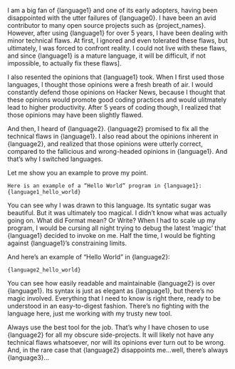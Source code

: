 I am a big fan of {language1} and one of its early adopters, having been disappointed with the utter failures of {language0}. I have been an avid contributor to many open source projects such as {project_names}. However, after using {language1} for over 5 years, I have been dealing with minor technical flaws. At first, I ignored and even tolerated these flaws, but ultimately, I was forced to confront reality. I could not live with these flaws, and since {language1} is a mature language, it will be difficult, if not impossible, to actually fix these flaws].

I also resented the opinions that {language1} took. When I first used those languages, I thought those opinions were a fresh breath of air. I would constantly defend those opinions on Hacker News, because I thought that these opinions would promote good coding practices and would ulitmately lead to higher productivity. After 5 years of coding though, I realized that those opinions may have been slightly flawed.

And then, I heard of {language2}. {language2} promised to fix all the technical flaws in {language1}. I also read about the opinions inherent in {language2}, and realized that those opinions were utterly correct, compared to the fallicious and wrong-headed opinions in {language1}. And that’s why I switched languages.

Let me show you an example to prove my point.

```
Here is an example of a “Hello World” program in {language1}:
{language1_hello_world}
```

You can see why I was drawn to this language. Its syntatic sugar was beautiful. But it was ultimately too magical. I didn’t know what was actually going on. What did Format mean? Or Write? When I had to scale up my program, I would be cursing all night trying to debug the latest ‘magic’ that {language1} decided to invoke on me. Half the time, I would be fighting against {language1}’s constraining limits.

And here’s an example of “Hello World” in {language2}:

```
{language2_hello_world}
```

You can see how easily readable and maintainable {language2} is over {language1}. Its syntax is just as elegant as {language1}, but there’s no magic involved. Everything that I need to know is right there, ready to be understood in an easy-to-digest fashion. There’s no fighting with the language here, just me working with my trusty new tool.

Always use the best tool for the job. That’s why I have chosen to use {language2} for all my obscure side-projects. It will likely not have any technical flaws whatsoever, nor will its opinions ever turn out to be wrong. And, in the rare case that {language2} disappoints me…well, there’s always {language3}…
